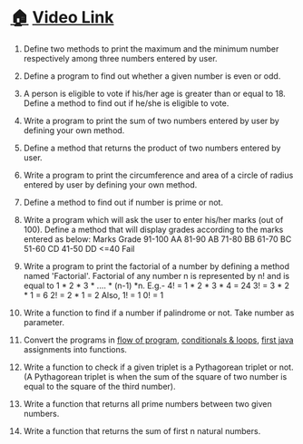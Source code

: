# [🏠](https://thatbeautifuldream.github.io/java-dsa-bootcamp/) [Video Link](https://youtu.be/vvanI8NRlSI)

1. Define two methods to print the maximum and the minimum number respectively among three numbers entered by user.

<script src="https://emgithub.com/embed.js?target=https%3A%2F%2Fgithub.com%2Fthatbeautifuldream%2Fjava-dsa-bootcamp%2Fblob%2Fmain%2FFunctions%2FMaxMin.java&style=github&showBorder=on&showLineNumbers=on&showFileMeta=on&showCopy=on"></script>

2. Define a program to find out whether a given number is even or odd.

<script src="https://emgithub.com/embed.js?target=https%3A%2F%2Fgithub.com%2Fthatbeautifuldream%2Fjava-dsa-bootcamp%2Fblob%2Fmain%2FFunctions%2FEvenOdd.java&style=github&showBorder=on&showLineNumbers=on&showFileMeta=on&showCopy=on"></script>

3. A person is eligible to vote if his/her age is greater than or equal to 18. Define a method to find out if he/she is eligible to vote.

<script src="https://emgithub.com/embed.js?target=https%3A%2F%2Fgithub.com%2Fthatbeautifuldream%2Fjava-dsa-bootcamp%2Fblob%2Fmain%2FFunctions%2FVoteEligiblity.java&style=github&showBorder=on&showLineNumbers=on&showFileMeta=on&showCopy=on"></script>

4. Write a program to print the sum of two numbers entered by user by defining your own method.

<script src="https://emgithub.com/embed.js?target=https%3A%2F%2Fgithub.com%2Fthatbeautifuldream%2Fjava-dsa-bootcamp%2Fblob%2Fmain%2FFunctions%2FSumOfTwo.java&style=github&showBorder=on&showLineNumbers=on&showFileMeta=on&showCopy=on"></script>

5. Define a method that returns the product of two numbers entered by user.

<script src="https://emgithub.com/embed.js?target=https%3A%2F%2Fgithub.com%2Fthatbeautifuldream%2Fjava-dsa-bootcamp%2Fblob%2Fmain%2FFunctions%2FProductOfTwo.java&style=github&showBorder=on&showLineNumbers=on&showFileMeta=on&showCopy=on"></script>

6. Write a program to print the circumference and area of a circle of radius entered by user by defining your own method.

<script src="https://emgithub.com/embed.js?target=https%3A%2F%2Fgithub.com%2Fthatbeautifuldream%2Fjava-dsa-bootcamp%2Fblob%2Fmain%2FFunctions%2FCircleProps.java&style=github&showBorder=on&showLineNumbers=on&showFileMeta=on&showCopy=on"></script>

7. Define a method to find out if number is prime or not.

<script src="https://emgithub.com/embed.js?target=https%3A%2F%2Fgithub.com%2Fthatbeautifuldream%2Fjava-dsa-bootcamp%2Fblob%2Fmain%2FFunctions%2FPrimeOrNot.java&style=github&showBorder=on&showLineNumbers=on&showFileMeta=on&showCopy=on"></script>

8. Write a program which will ask the user to enter his/her marks (out of 100). Define a method that will display grades according to the marks entered as below:
Marks        Grade
91-100         AA
81-90          AB
71-80          BB
61-70          BC
51-60          CD
41-50          DD
<=40          Fail



9. Write a program to print the factorial of a number by defining a method named 'Factorial'.
Factorial of any number n is represented by n! and is equal to 1 * 2 * 3 * .... * (n-1) *n. E.g.-
4! = 1 * 2 * 3 * 4 = 24
3! = 3 * 2 * 1 = 6
2! = 2 * 1 = 2
Also,
1! = 1
0! = 1

<script src="https://emgithub.com/embed.js?target=https%3A%2F%2Fgithub.com%2Fthatbeautifuldream%2Fjava-dsa-bootcamp%2Fblob%2Fmain%2FFunctions%2FFactorialMethod.java&style=github&showBorder=on&showLineNumbers=on&showFileMeta=on&showCopy=on"></script>

10. Write a function to find if a number if palindrome or not. Take number as parameter.

<script src="https://emgithub.com/embed.js?target=https%3A%2F%2Fgithub.com%2Fthatbeautifuldream%2Fjava-dsa-bootcamp%2Fblob%2Fmain%2FFunctions%2FPalindromeNumber.java&style=github&showBorder=on&showLineNumbers=on&showFileMeta=on&showCopy=on"></script>

11. Convert the programs in [flow of program](1-flow-of-program.md), [conditionals & loops](3-conditionals-loops.md), [first java](2-first-java.md) assignments into functions.



12. Write a function to check if a given triplet is a Pythagorean triplet or not. (A Pythagorean triplet is when the sum of the square of two number is equal to the square of the third number).

<script src="https://emgithub.com/embed.js?target=https%3A%2F%2Fgithub.com%2Fthatbeautifuldream%2Fjava-dsa-bootcamp%2Fblob%2Fmain%2FFunctions%2FPythagorianTriplet.java&style=github&showBorder=on&showLineNumbers=on&showFileMeta=on&showCopy=on"></script>

13. Write a function that returns all prime numbers between two given numbers.

<script src="https://emgithub.com/embed.js?target=https%3A%2F%2Fgithub.com%2Fthatbeautifuldream%2Fjava-dsa-bootcamp%2Fblob%2Fmain%2FFunctions%2FPrimeNumbersInInterval.java&style=github&showBorder=on&showLineNumbers=on&showFileMeta=on&showCopy=on"></script>

14. Write a function that returns the sum of first n natural numbers.

<script src="https://emgithub.com/embed.js?target=https%3A%2F%2Fgithub.com%2Fthatbeautifuldream%2Fjava-dsa-bootcamp%2Fblob%2Fmain%2FFunctions%2FSumOfN.java&style=github&showBorder=on&showLineNumbers=on&showFileMeta=on&showCopy=on"></script>
